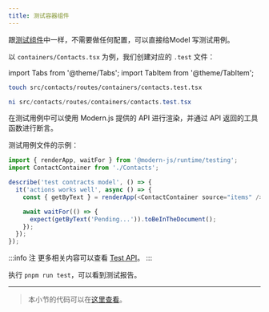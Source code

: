 ```yaml
---
title: ​测试容器组件
---
```


跟[测试组件​​​](../c06-css-and-component/6.6-testing.md)中一样，不需要做任何配置，可以直接给Model 写测试用例。

以 `containers/Contacts.tsx` 为例，我们创建对应的 `.test` 文件：

import Tabs from '@theme/Tabs';
import TabItem from '@theme/TabItem';

<Tabs>
<TabItem value="macOS" label="macOS" default>

```bash
touch src/contacts/routes/containers/contacts.test.tsx
```

</TabItem>
<TabItem value="Windows" label="Windows">

```powershell
ni src/contacts/routes/containers/contacts.test.tsx
```

</TabItem>
</Tabs>

在测试用例中可以使用 Modern.js 提供的 API 进行渲染，并通过 API 返回的工具函数进行断言。

测试用例文件的示例：

```ts
import { renderApp, waitFor } from '@modern-js/runtime/testing';
import ContactContainer from './Contacts';

describe('test contracts model', () => {
  it('actions works well', async () => {
    const { getByText } = renderApp(<ContactContainer source="items" />);

    await waitFor(() => {
      expect(getByText('Pending...')).toBeInTheDocument();
    });
  });
});
```

:::info 注
更多相关内容可以查看 [Test API](/docs/apis/app/runtime/testing/renderApp)。
:::

执行 `pnpm run test`，可以看到测试报告。

---

> 本小节的代码可以在[这里查看](https://github.com/modern-js-dev/modern-js-examples/tree/main/tutorials/c11/hello-modern-4)。
